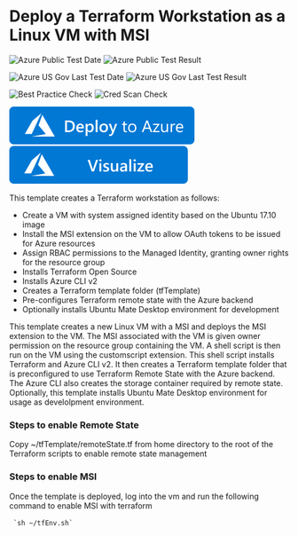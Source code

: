 # Deploy a Terraform Workstation as a Linux VM with MSI

![Azure Public Test Date](https://azurequickstartsservice.blob.core.windows.net/badges/201-vm-msi-linux-terraform/PublicLastTestDate.svg)
![Azure Public Test Result](https://azurequickstartsservice.blob.core.windows.net/badges/201-vm-msi-linux-terraform/PublicDeployment.svg)

![Azure US Gov Last Test Date](https://azurequickstartsservice.blob.core.windows.net/badges/201-vm-msi-linux-terraform/FairfaxLastTestDate.svg)
![Azure US Gov Last Test Result](https://azurequickstartsservice.blob.core.windows.net/badges/201-vm-msi-linux-terraform/FairfaxDeployment.svg)

![Best Practice Check](https://azurequickstartsservice.blob.core.windows.net/badges/201-vm-msi-linux-terraform/BestPracticeResult.svg)
![Cred Scan Check](https://azurequickstartsservice.blob.core.windows.net/badges/201-vm-msi-linux-terraform/CredScanResult.svg)

[![Deploy To Azure](https://raw.githubusercontent.com/Azure/azure-quickstart-templates/master/1-CONTRIBUTION-GUIDE/images/deploytoazure.svg?sanitize=true)]("https://portal.azure.com/#create/Microsoft.Template/uri/https%3A%2F%2Fraw.githubusercontent.com%2FAzure%2Fazure-quickstart-templates%2Fmaster%2F201-vm-msi-linux-terraform%2Fazuredeploy.json")  [![Visualize](https://raw.githubusercontent.com/Azure/azure-quickstart-templates/master/1-CONTRIBUTION-GUIDE/images/visualizebutton.svg?sanitize=true)]("http://armviz.io/#/?load=https%3A%2F%2Fraw.githubusercontent.com%2FAzure%2Fazure-quickstart-templates%2Fmaster%2F201-vm-msi-linux-terraform%2Fazuredeploy.json")
    


This template creates a Terraform workstation as follows:

- Create a VM with system assigned identity based on the Ubuntu 17.10 image
- Install the MSI extension on the VM to allow OAuth tokens to be issued for Azure resources
- Assign RBAC permissions to the Managed Identity, granting owner rights for the resource group
- Installs Terraform Open Source
- Installs Azure CLI v2
- Creates a Terraform template folder (tfTemplate)
- Pre-configures Terraform remote state with the Azure backend
- Optionally installs Ubuntu Mate Desktop environment for development

This template creates a new Linux VM with a MSI and deploys the MSI extension to the VM. The MSI associated with the VM is given owner permission on the resource group containing the VM. A shell script is then run on the VM using the customscript extension. This shell script installs Terraform and Azure CLI v2. It then creates a Terraform template folder that is preconfigured to use Terraform Remote State with the Azure backend. The Azure CLI also creates the storage container required by remote state.  Optionally, this template installs Ubuntu Mate Desktop environment for usage as develolpment environment. 


### Steps to enable Remote State
Copy ~/tfTemplate/remoteState.tf from home directory to the root of the Terraform scripts to enable remote state management

### Steps to enable MSI
Once the template is deployed, log into the vm and run the following command to enable MSI with terraform

     `sh ~/tfEnv.sh`



